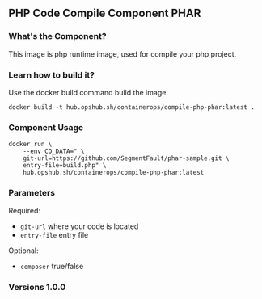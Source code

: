 ## PHP Code Compile Component PHAR

### What's the Component?

This image is php runtime image, used for compile your php project. 

### Learn how to build it?

Use the docker build command build the image.

```shell
docker build -t hub.opshub.sh/containerops/compile-php-phar:latest .
```

### Component Usage

```shell
docker run \
    --env CO_DATA=" \
    git-url=https://github.com/SegmentFault/phar-sample.git \
    entry-file=build.php" \
    hub.opshub.sh/containerops/compile-php-phar:latest
```

### Parameters 

Required:

- `git-url` where your code is located
- `entry-file` entry file

Optional:

- `composer` true/false

### Versions 1.0.0